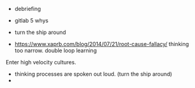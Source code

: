  - debriefing
 - gitlab 5 whys
 - turn the ship around

 -  https://www.xaprb.com/blog/2014/07/21/root-cause-fallacy/
thinking too narrow. 
double loop learning


Enter high velocity cultures.

 - thinking processes are spoken out loud. (turn the ship around)
 - 
